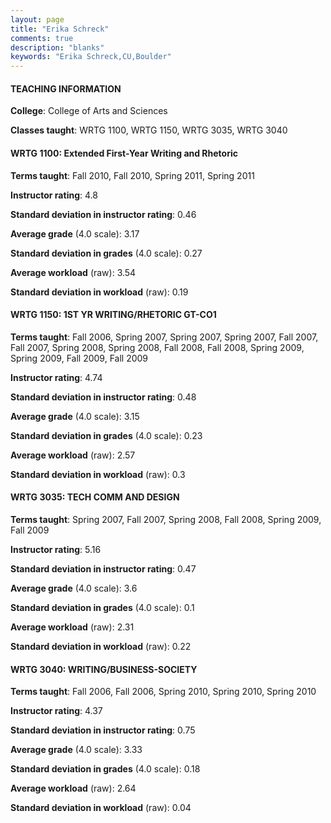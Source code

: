 ```yaml
---
layout: page
title: "Erika Schreck" 
comments: true
description: "blanks"
keywords: "Erika Schreck,CU,Boulder"
---
```

<head>
<script src="https://ajax.googleapis.com/ajax/libs/jquery/2.1.3/jquery.min.js"></script>
<script src="https://dl.dropboxusercontent.com/s/pc42nxpaw1ea4o9/highcharts.js?dl=0"></script>
<!-- <script src="../assets/js/highcharts.js"></script> -->
<style type="text/css">@font-face {
	font-family: "Bebas Neue";
	src: url(https://www.filehosting.org/file/details/544349/BebasNeue Regular.otf) format("opentype");
	}
	h1.Bebas { 
		font-family: "Bebas Neue", Verdana, Tahoma;
	}
</style>
</head>
	   
#### TEACHING INFORMATION

**College**: College of Arts and Sciences

**Classes taught**: WRTG 1100, WRTG 1150, WRTG 3035, WRTG 3040

#### WRTG 1100: Extended First-Year Writing and Rhetoric

**Terms taught**: Fall 2010, Fall 2010, Spring 2011, Spring 2011

**Instructor rating**: 4.8

**Standard deviation in instructor rating**: 0.46

**Average grade** (4.0 scale): 3.17

**Standard deviation in grades** (4.0 scale): 0.27

**Average workload** (raw): 3.54

**Standard deviation in workload** (raw): 0.19

#### WRTG 1150: 1ST YR WRITING/RHETORIC GT-CO1

**Terms taught**: Fall 2006, Spring 2007, Spring 2007, Spring 2007, Fall 2007, Fall 2007, Spring 2008, Spring 2008, Fall 2008, Fall 2008, Spring 2009, Spring 2009, Fall 2009, Fall 2009

**Instructor rating**: 4.74

**Standard deviation in instructor rating**: 0.48

**Average grade** (4.0 scale): 3.15

**Standard deviation in grades** (4.0 scale): 0.23

**Average workload** (raw): 2.57

**Standard deviation in workload** (raw): 0.3

#### WRTG 3035: TECH COMM AND DESIGN

**Terms taught**: Spring 2007, Fall 2007, Spring 2008, Fall 2008, Spring 2009, Fall 2009

**Instructor rating**: 5.16

**Standard deviation in instructor rating**: 0.47

**Average grade** (4.0 scale): 3.6

**Standard deviation in grades** (4.0 scale): 0.1

**Average workload** (raw): 2.31

**Standard deviation in workload** (raw): 0.22

#### WRTG 3040: WRITING/BUSINESS-SOCIETY

**Terms taught**: Fall 2006, Fall 2006, Spring 2010, Spring 2010, Spring 2010

**Instructor rating**: 4.37

**Standard deviation in instructor rating**: 0.75

**Average grade** (4.0 scale): 3.33

**Standard deviation in grades** (4.0 scale): 0.18

**Average workload** (raw): 2.64

**Standard deviation in workload** (raw): 0.04

